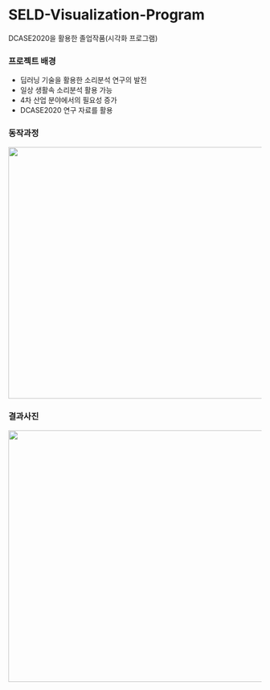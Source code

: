 # SELD-Visualization-Program
DCASE2020을 활용한 졸업작품(시각화 프로그램)

### 프로젝트 배경
 - 딥러닝 기술을 활용한 소리분석 연구의 발전
 - 일상 생활속 소리분석 활용 가능
 - 4차 산업 분야에서의 필요성 증가
 - DCASE2020 연구 자료를 활용


### 동작과정
<img src="https://user-images.githubusercontent.com/62464515/125753454-cbd6385e-6cc0-4558-a7c7-4579b29dd128.png" width="600" height="500">

### 결과사진
<img src="https://user-images.githubusercontent.com/63143987/136639762-48226b4f-d6ad-435f-8172-ee730677f0e7.png" width="600" height="500">


